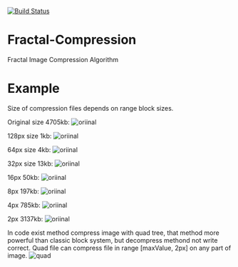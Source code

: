 [![Build Status](https://travis-ci.org/TakingAway/Fractal-Compression.svg?branch=master)](https://travis-ci.org/TakingAway/Fractal-Compression)

# Fractal-Compression
Fractal Image Compression Algorithm

# Example
Size of compression files depends on range block sizes.

Original size 4705kb:
![oriinal](https://github.com/TakingAway/Fractal-Compression/blob/master/NewFractalCompression/NewFractalCompression/Example/messi.bmp)

128px size 1kb:
![oriinal](https://github.com/TakingAway/Fractal-Compression/blob/master/NewFractalCompression/NewFractalCompression/Example/128.bmp)

64px size 4kb:
![oriinal](https://github.com/TakingAway/Fractal-Compression/blob/master/NewFractalCompression/NewFractalCompression/Example/64.bmp)

32px size 13kb:
![oriinal](https://github.com/TakingAway/Fractal-Compression/blob/master/NewFractalCompression/NewFractalCompression/Example/32.bmp)

16px 50kb:
![oriinal](https://github.com/TakingAway/Fractal-Compression/blob/master/NewFractalCompression/NewFractalCompression/Example/16.bmp)

8px 197kb:
![oriinal](https://github.com/TakingAway/Fractal-Compression/blob/master/NewFractalCompression/NewFractalCompression/Example/8.bmp)

4px 785kb:
![oriinal](https://github.com/TakingAway/Fractal-Compression/blob/master/NewFractalCompression/NewFractalCompression/Example/4.bmp)

2px 3137kb:
![oriinal](https://github.com/TakingAway/Fractal-Compression/blob/master/NewFractalCompression/NewFractalCompression/Example/2.bmp)

In code exist method compress image with quad tree, that method more powerful than classic block system, but decompress methond not write correct.
Quad file can compress file in range [maxValue, 2px] on any part of image.
![quad](https://github.com/TakingAway/Fractal-Compression/blob/master/NewFractalCompression/NewFractalCompression/Example/Quad%20file.bmp)
